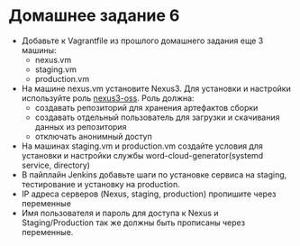 # Домашнее задание 6

- Добавьте к Vagrantfile из прошлого домашнего задания еще 3 машины:
  - nexus.vm
  - staging.vm
  - production.vm
- На машине nexus.vm установите Nexus3. Для установки и настройки используйте роль [nexus3-oss](https://github.com/ansible-ThoTeam/nexus3-oss). Роль должна:
  - создавать репозиторий для хранения артефактов сборки
  - создавать отдельный пользователь для загрузки и скачивания данных из репозитория
  - отключать анонимный доступ
- На машинах staging.vm и production.vm создайте условия для установки и настройки службы word-cloud-generator(systemd service, directory)
- В пайплайн Jenkins добавьте шаги по установке сервиса на staging, тестирование и установку на production.
- IP адреса серверов (Nexus, staging, production) пропишите через переменные
- Имя пользователя и пароль для доступа к Nexus и Staging/Production так же должны быть прописаны через переменные.
